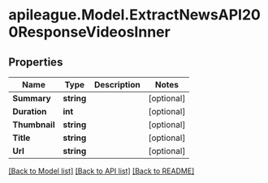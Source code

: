 # apileague.Model.ExtractNewsAPI200ResponseVideosInner

## Properties

Name | Type | Description | Notes
------------ | ------------- | ------------- | -------------
**Summary** | **string** |  | [optional] 
**Duration** | **int** |  | [optional] 
**Thumbnail** | **string** |  | [optional] 
**Title** | **string** |  | [optional] 
**Url** | **string** |  | [optional] 

[[Back to Model list]](../README.md#documentation-for-models) [[Back to API list]](../README.md#documentation-for-api-endpoints) [[Back to README]](../README.md)

